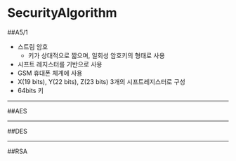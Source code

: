 # SecurityAlgorithm

##A5/1
- 스트림 암호
  - 키가 상대적으로 짧으며, 일회성 암호키의 형태로 사용
- 시프트 레지스터를 기반으로 사용
- GSM 휴대폰 체계에 사용
- X(19 bits), Y(22 bits), Z(23 bits) 3개의 시프트레지스터로 구성
- 64bits 키

***

##AES

- - -

##DES

- - -

##RSA
